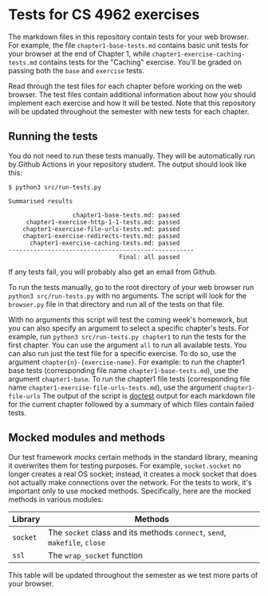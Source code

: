 # Tests for CS 4962 exercises

The markdown files in this repository contain tests for your web browser.
For example, the file `chapter1-base-tests.md` contains basic unit tests
    for your browser at the end of Chapter 1,
    while `chapter1-exercise-caching-tests.md` contains tests
    for the "Caching" exercise.
You'll be graded on passing both the `base` and `exercise` tests.

Read through the test files for each chapter before working on the web
    browser.
The test files contain additional information about how you should
    implement each exercise and how it will be tested.
Note that this repository will be updated throughout the semester with 
   new tests for each chapter.

## Running the tests

You do not need to run these tests manually.
They will be automatically run by Github Actions in your repository student.
The output should look like this:

    $ python3 src/run-tests.py
    
    Summarised results

                      chapter1-base-tests.md: passed
         chapter1-exercise-http-1-1-tests.md: passed
        chapter1-exercise-file-urls-tests.md: passed
        chapter1-exercise-redirects-tests.md: passed
          chapter1-exercise-caching-tests.md: passed
    ----------------------------------------------------
                                   Final: all passed

If any tests fail, you will probably also get an email from Github.

To run the tests manually,
    go to the root directory of your web browser
    run `python3 src/run-tests.py` with no arguments.
The script will look for the `browser.py` file in that directory
    and run all of the tests on that file.

With no arguments this script will test the coming week's homework,
    but you can also specify an 
    argument to select a specific chapter's tests.
For example, run `python3 src/run-tests.py chapter1`
    to run the tests for the first chapter.
You can use the argument `all` to run all available tests.
You can also run just the test file for a specific exercise.
    To do so, use the argument `chapter{n}-{exercise-name}`.
    For example: to run the chapter1 base tests (corresponding file name `chapter1-base-tests.md`),
    use the argument `chapter1-base`. To run the chapter1 file tests (corresponding file name `chapter1-exercise-file-urls-tests.md`),
    use the argument `chapter1-file-urls`
The output of the script is [doctest](https://docs.python.org/3/library/doctest.html) 
    output for each markdown file for the current chapter followed by a 
    summary of which files contain failed tests.

## Mocked modules and methods

Our test framework _mocks_ certain methods in the standard library,
    meaning it overwrites them for testing purposes.
For example, `socket.socket` no longer creates a real OS socket;
    instead, it creates a mock socket that does not actually make
    connections over the network.
For the tests to work, it's important only to use mocked methods.
Specifically, here are the mocked methods in various modules:

| Library | Methods |
| ------- | ------- |
| `socket` | The `socket` class and its methods `connect`, `send`, `makefile`, `close` |
| `ssl` | The `wrap_socket` function |

This table will be updated throughout the semester
    as we test more parts of your browser.

